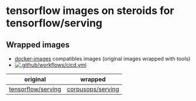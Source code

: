 # tensorflow images on steroids for tensorflow/serving
## Wrapped images
- [docker-images](https://github.com/corpusops/docker-images) compatibles images (original images wrapped with tools)
- [![.github/workflows/cicd.yml](https://github.com/corpusops/docker-serving/workflows/.github/workflows/cicd.yml/badge.svg?branch=main)](https://github.com/corpusops/docker-serving/actions?query=workflow%3A.github%2Fworkflows%2Fcicd.yml+branch%3Amain)

| original   | wrapped  |
|------------|-----------|
| [tensorflow/serving](https://hub.docker.com/r/tensorflow/serving)                         | [corpusops/serving](https://hub.docker.com/r/corpusops/serving)                   |
